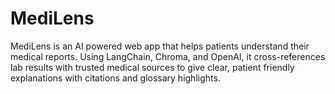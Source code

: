# MediLens
MediLens is an AI powered web app that helps patients understand their medical reports. Using LangChain, Chroma, and OpenAI, it cross-references lab results with trusted medical sources to give clear, patient friendly explanations with citations and glossary highlights.

